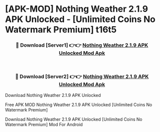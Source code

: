 # [APK-MOD] Nothing Weather 2.1.9 APK Unlocked - [Unlimited Coins No Watermark Premium] t16t5



<div align="center">
<h3>🔴 Download [Server1] 👉👉 <a href="https://momento.my/?title=Nothing_Weather_2.1.9_APK_Unlocked">Nothing Weather 2.1.9 APK Unlocked Mod Apk</a></h3><br>

<h3>🔴 Download [Server2] 👉👉 <a href="https://momento.my/?title=Nothing_Weather_2.1.9_APK_Unlocked">Nothing Weather 2.1.9 APK Unlocked Mod Apk</a></h3>
</div>



Download Nothing Weather 2.1.9 APK Unlocked 

Free APK MOD Nothing Weather 2.1.9 APK Unlocked [Unlimited Coins No Watermark Premium]

Download Nothing Weather 2.1.9 APK Unlocked [Unlimited Coins No Watermark Premium] Mod For Android
